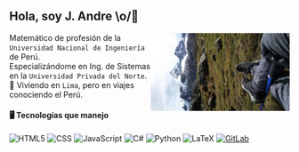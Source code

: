 ## Hola, soy J. Andre \o/👋

<img align="right" width="250" src="https://github.com/jsalvadorz/loading-images/raw/main/IMG_20210418_094653.jpg">

Matemático de profesión de la `Universidad Nacional de Ingeniería` de Perú. <br>
Especializándome en Ing. de Sistemas en la `Universidad Privada del Norte`. <br>
📌 Viviendo en `Lima`, pero en viajes conociendo el Perú.

#### 🖥 Tecnologías que manejo
![HTML5](https://img.shields.io/badge/HTML5-E34F26?style=for-the-badge&logo=html5&logoColor=white)
![CSS](https://img.shields.io/badge/CSS3-1572B6?style=for-the-badge&logo=css3&logoColor=white)
![JavaScript](https://img.shields.io/badge/JavaScript-323330?style=for-the-badge&logo=javascript&logoColor=F7DF1E)
![C#](https://img.shields.io/badge/C%23-239120?style=for-the-badge&logo=c-sharp&logoColor=white)
![Python](https://img.shields.io/badge/Python-FFD43B?style=for-the-badge&logo=python&logoColor=blue)
![LaTeX](https://img.shields.io/badge/LaTeX-47A141?style=for-the-badge&logo=LaTeX&logoColor=white)
[![GitLab](https://img.shields.io/badge/GitLab-330F63?style=for-the-badge&logo=gitlab&logoColor=white&link=https://gitlab.com/jsalvadorz)](https://gitlab.com/jsalvadorz)
